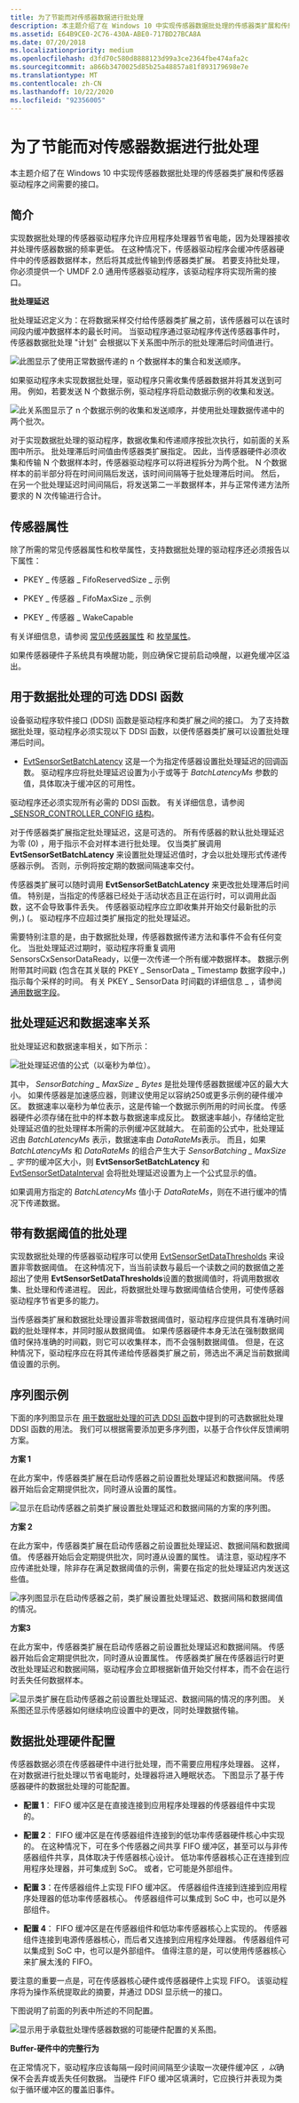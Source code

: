 ```yaml
---
title: 为了节能而对传感器数据进行批处理
description: 本主题介绍了在 Windows 10 中实现传感器数据批处理的传感器类扩展和传感器驱动程序之间需要的接口。
ms.assetid: E64B9CE0-2C76-430A-ABE0-717BD27BCA8A
ms.date: 07/20/2018
ms.localizationpriority: medium
ms.openlocfilehash: d3fd70c580d8888123d99a3ce2364fbe474afa2c
ms.sourcegitcommit: a866b3470025d85b25a48857a81f893179698e7e
ms.translationtype: MT
ms.contentlocale: zh-CN
ms.lasthandoff: 10/22/2020
ms.locfileid: "92356005"
---
```

# <a name="sensor-data-batching-for-power-savings"></a>为了节能而对传感器数据进行批处理


本主题介绍了在 Windows 10 中实现传感器数据批处理的传感器类扩展和传感器驱动程序之间需要的接口。

## <a name="introduction"></a>简介


实现数据批处理的传感器驱动程序允许应用程序处理器节省电能，因为处理器接收并处理传感器数据的频率更低。 在这种情况下，传感器驱动程序会缓冲传感器硬件中的传感器数据样本，然后将其成批传输到传感器类扩展。 若要支持批处理，你必须提供一个 UMDF 2.0 通用传感器驱动程序，该驱动程序将实现所需的接口。

**批处理延迟**

批处理延迟定义为：在将数据采样交付给传感器类扩展之前，该传感器可以在该时间段内缓冲数据样本的最长时间。 当驱动程序通过驱动程序传送传感器事件时，传感器数据批处理 "计划" 会根据以下关系图中所示的批处理滞后时间值进行。

![此图显示了使用正常数据传递的 n 个数据样本的集合和发送顺序。](images/data-batching1.png)

如果驱动程序未实现数据批处理，驱动程序只需收集传感器数据并将其发送到可用。 例如，若要发送 N 个数据示例，驱动程序将启动数据示例的收集和发送。

![此关系图显示了 n 个数据示例的收集和发送顺序，并使用批处理数据传递中的两个批次。](images/data-batching2.png)

对于实现数据批处理的驱动程序，数据收集和传递顺序按批次执行，如前面的关系图中所示。 批处理滞后时间值由传感器类扩展指定。 因此，当传感器硬件必须收集和传输 N 个数据样本时，传感器驱动程序可以将进程拆分为两个批。 N 个数据样本的前半部分将在时间间隔后发送，该时间间隔等于批处理滞后时间。 然后，在另一个批处理延迟时间间隔后，将发送第二一半数据样本，并与正常传递方法所要求的 N 次传输进行合计。

## <a name="sensor-properties"></a>传感器属性


除了所需的常见传感器属性和枚举属性，支持数据批处理的驱动程序还必须报告以下属性：

-   PKEY \_ 传感器 \_ FifoReservedSize \_ 示例

-   PKEY \_ 传感器 \_ FifoMaxSize \_ 示例

-   PKEY \_ 传感器 \_ WakeCapable

有关详细信息，请参阅 [常见传感器属性](common-sensor-properties.md) 和 [枚举属性](enumeration-properties.md)。

如果传感器硬件子系统具有唤醒功能，则应确保它提前启动唤醒，以避免缓冲区溢出。

## <a name="optional-ddsi-functions-for-data-batching"></a>用于数据批处理的可选 DDSI 函数


设备驱动程序软件接口 (DDSI) 函数是驱动程序和类扩展之间的接口。 为了支持数据批处理，驱动程序必须实现以下 DDSI 函数，以便传感器类扩展可以设置批处理滞后时间。

-   [EvtSensorSetBatchLatency](/windows-hardware/drivers/ddi/sensorscx/ns-sensorscx-_sensor_controller_config) 这是一个为指定传感器设置批处理延迟的回调函数。 驱动程序应将批处理延迟设置为小于或等于 *BatchLatencyMs* 参数的值，具体取决于缓冲区的可用性。

驱动程序还必须实现所有必需的 DDSI 函数。 有关详细信息，请参阅 [_SENSOR_CONTROLLER_CONFIG 结构](https://docs.microsoft.com/windows-hardware/drivers/ddi/sensorscx/ns-sensorscx-_sensor_controller_config)。

对于传感器类扩展指定批处理延迟，这是可选的。 所有传感器的默认批处理延迟为零 (0) ，用于指示不会对样本进行批处理。 仅当类扩展调用 **EvtSensorSetBatchLatency** 来设置批处理延迟值时，才会以批处理形式传递传感器示例。 否则，示例将按定期的数据间隔速率交付。

传感器类扩展可以随时调用 **EvtSensorSetBatchLatency** 来更改批处理滞后时间值。 特别是，当指定的传感器已经处于活动状态且正在运行时，可以调用此函数，这不会导致事件丢失。 传感器驱动程序应立即收集并开始交付最新批的示例，)  (。 驱动程序不应超过类扩展指定的批处理延迟。

需要特别注意的是，由于数据批处理，传感器数据传递方法和事件不会有任何变化。 当批处理延迟过期时，驱动程序将重复调用 SensorsCxSensorDataReady，以便一次传递一个所有缓冲数据样本。 数据示例附带其时间戳 (包含在其关联的 PKEY \_ SensorData \_ Timestamp 数据字段中，) 指示每个采样的时间。 有关 PKEY \_ SensorData 时间戳的详细信息 \_ ，请参阅 [通用数据字段](common-data-fields.md)。

## <a name="batch-latency-and-data-rate-relationship"></a>批处理延迟和数据速率关系


批处理延迟和数据速率相关，如下所示：

![批处理延迟值的公式（以毫秒为单位）。](images/batch-formula.png)

其中， *SensorBatching \_ MaxSize \_ Bytes* 是批处理传感器数据缓冲区的最大大小。 如果传感器是加速感应器，则建议使用足以容纳250或更多示例的硬件缓冲区。 数据速率以毫秒为单位表示，这是传输一个数据示例所用的时间长度。 传感器硬件必须存储在批中的样本数与数据速率成反比。 数据速率越小，存储给定批处理延迟值的批处理样本所需的示例缓冲区就越大。 在前面的公式中，批处理延迟由 *BatchLatencyMs* 表示，数据速率由 *DataRateMs*表示。 而且，如果 *BatchLatencyMs* 和 *DataRateMs* 的组合产生大于 *SensorBatching \_ MaxSize \_ 字节*的缓冲区大小，则 **EvtSensorSetBatchLatency** 和 [EvtSensorSetDataInterval](/windows-hardware/drivers/ddi/sensorscx/ns-sensorscx-_sensor_controller_config) 会将批处理延迟设置为上一个公式显示的值。

如果调用方指定的 *BatchLatencyMs* 值小于 *DataRateMs*，则在不进行缓冲的情况下传递数据。

## <a name="batching-with-data-thresholds"></a>带有数据阈值的批处理


实现数据批处理的传感器驱动程序可以使用 [EvtSensorSetDataThresholds](/windows-hardware/drivers/ddi/sensorscx/ns-sensorscx-_sensor_controller_config) 来设置非零数据阈值。 在这种情况下，当当前读数与最后一个读数之间的数据值之差超出了使用 **EvtSensorSetDataThresholds**设置的数据阈值时，将调用数据收集、批处理和传递进程。 因此，将数据批处理与数据阈值结合使用，可使传感器驱动程序节省更多的能力。

当传感器类扩展和数据批处理设置非零数据阈值时，驱动程序应提供具有准确时间戳的批处理样本，并同时服从数据阈值。 如果传感器硬件本身无法在强制数据阈值时保持准确的时间戳，则它可以收集样本，而不会强制数据阈值。 但是，在这种情况下，驱动程序应在将其传递给传感器类扩展之前，筛选出不满足当前数据阈值设置的示例。

## <a name="sequence-diagram-examples"></a>序列图示例


下面的序列图显示在 [用于数据批处理的可选 DDSI 函数](#optional-ddsi-functions-for-data-batching)中提到的可选数据批处理 DDSI 函数的用法。 我们可以根据需要添加更多序列图，以基于合作伙伴反馈阐明方案。

**方案 1**

在此方案中，传感器类扩展在启动传感器之前设置批处理延迟和数据间隔。 传感器开始后会定期提供批次，同时遵从设置的属性。

![显示在启动传感器之前类扩展设置批处理延迟和数据间隔的方案的序列图。](images/batch-scenario1.png)

**方案 2**

在此方案中，传感器类扩展在启动传感器之前设置批处理延迟、数据间隔和数据阈值。 传感器开始后会定期提供批次，同时遵从设置的属性。 请注意，驱动程序不应传递批处理，除非存在满足数据阈值的示例，需要在指定的批处理延迟内发送这些值。

![序列图显示在启动传感器之前，类扩展设置批处理延迟、数据间隔和数据阈值的情况。](images/batch-scenario2.png)

**方案3**

在此方案中，传感器类扩展在启动传感器之前设置批处理延迟和数据间隔。 传感器开始后会定期提供批次，同时遵从设置属性。 传感器类扩展在传感器运行时更改批处理延迟和数据间隔，驱动程序会立即根据新值开始交付样本，而不会在运行时丢失任何数据样本。

![显示类扩展在启动传感器之前设置批处理延迟、数据间隔的情况的序列图。 关系图还显示传感器如何继续响应设置中的更改，同时处理数据传输。](images/batch-scenario3.png)

## <a name="data-batching-hardware-configurations"></a>数据批处理硬件配置


传感器数据必须在传感器硬件中进行批处理，而不需要应用程序处理器。 这样，在对数据进行批处理以节省电能时，处理器将进入睡眠状态。 下图显示了基于传感器硬件的数据批处理的可能配置。

-   **配置 1**： FIFO 缓冲区是在直接连接到应用程序处理器的传感器组件中实现的。

-   **配置 2**： FIFO 缓冲区是在传感器组件连接到的低功率传感器硬件核心中实现的。 在这种情况下，可在多个传感器之间共享 FIFO 缓冲区，甚至可以与非传感器组件共享，具体取决于传感器核心设计。 低功率传感器核心正在连接到应用程序处理器，并可集成到 SoC。 或者，它可能是外部组件。

-   **配置 3**：在传感器组件上实现 FIFO 缓冲区。 传感器组件连接到连接到应用程序处理器的低功率传感器核心。 传感器组件可以集成到 SoC 中，也可以是外部组件。

-   **配置 4**： FIFO 缓冲区是在传感器组件和低功率传感器核心上实现的。 传感器组件连接到电源传感器核心，而后者又连接到应用程序处理器。 传感器组件可以集成到 SoC 中，也可以是外部组件。 值得注意的是，可以使用传感器核心来扩展太浅的 FIFO。

要注意的重要一点是，可在传感器核心硬件或传感器硬件上实现 FIFO。 该驱动程序将为操作系统提取此的摘要，并通过 DDSI 显示统一的接口。

下图说明了前面的列表中所述的不同配置。

![显示用于承载批处理传感器数据的可能硬件配置的关系图。](images/sensor-batch-hw.png)

**Buffer-硬件中的完整行为**

在正常情况下，驱动程序应该每隔一段时间间隔至少读取一次硬件缓冲区 *，以*确保不会丢弃或丢失任何数据。 当硬件 FIFO 缓冲区填满时，它应换行并表现为类似于循环缓冲区的覆盖旧事件。

 

